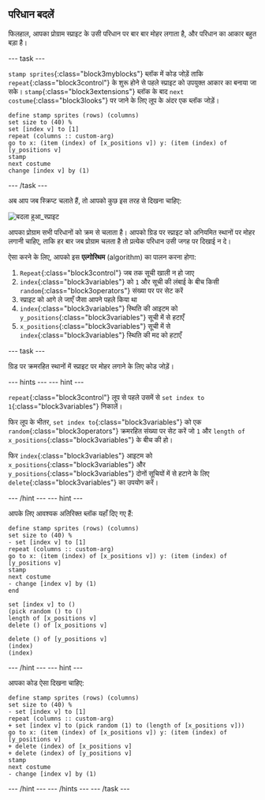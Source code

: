 ## परिधान बदलें

फिलहाल, आपका प्रोग्राम स्प्राइट के उसी परिधान पर बार बार मोहर लगाता है, और परिधान का आकार बहुत बड़ा है।

\--- task \---

`stamp sprites`{:class="block3myblocks"} ब्लॉक में कोड जोड़ें ताकि `repeat`{:class="block3control"} के शुरू होने से पहले स्प्राइट को उपयुक्त आकार का बनाया जा सके। `stamp`{:class="block3extensions"} ब्लॉक के बाद `next costume`{:class="block3looks"} पर जाने के लिए लूप के अंदर एक ब्लॉक जोड़ें।

```blocks3
define stamp sprites (rows) (columns)
set size to (40) %
set [index v] to [1]
repeat (columns :: custom-arg)
go to x: (item (index) of [x_positions v]) y: (item (index) of [y_positions v]
stamp
next costume
change [index v] by (1)
```

\--- /task \---

अब आप जब स्क्रिप्ट चलाते हैं, तो आपको कुछ इस तरह से दिखना चाहिए:

![
बदला हुआ_स्प्राइट](images/changed_sprites.png)

आपका प्रोग्राम सभी परिधानों को क्रम से चलाता है। आपको ग्रिड पर स्प्राइट को अनियमित स्थानों पर मोहर लगानी चाहिए, ताकि हर बार जब प्रोग्राम चलता है तो प्रत्येक परिधान उसी जगह पर दिखाई न दे।

ऐसा करने के लिए, आपको इस **एल्गोरिथम** (algorithm) का पालन करना होगा:

1. `Repeat`{:class="block3control"} जब तक सूची खाली न हो जाए
2. `index`{:class="block3variables"} को `1` और सूची की लंबाई के बीच किसी `random`{:class="block3operators"} संख्या पर पर सेट करें
3. स्प्राइट को आगे ले जाएँ जैसा आपने पहले किया था
4. `index`{:class="block3variables"} स्थिति की आइटम को `y_positions`{:class="block3variables"} सूची में से हटाएँ
5. `x_positions`{:class="block3variables"} सूची में से `index`{:class="block3variables"} स्थिति की मद को हटाएँ

\--- task \---

ग्रिड पर क्रमरहित स्थानों में स्प्राइट पर मोहर लगाने के लिए कोड जोड़ें।

\--- hints \--- \--- hint \---

`repeat`{:class="block3control"} लूप से पहले उसमें से `set index to 1`{:class="block3variables"} निकालें।

फिर लूप के भीतर, `set index to`{:class="block3variables"} को एक `random`{:class="block3operators"} क्रमरहित संख्या पर सेट करें जो `1` और `length of x_positions`{:class="block3variables"} के बीच की हो।

फिर `index`{:class="block3variables"} आइटम को `x_positions`{:class="block3variables"} और `y_positions`{:class="block3variables"} दोनों सूचियों में से हटाने के लिए `delete`{:class="block3variables"} का उपयोग करें।

\--- /hint \--- \--- hint \---

आपके लिए आवश्यक अतिरिक्त ब्लॉक यहाँ दिए गए हैं:

```blocks3
define stamp sprites (rows) (columns)
set size to (40) %
- set [index v] to [1]
repeat (columns :: custom-arg)
go to x: (item (index) of [x_positions v]) y: (item (index) of [y_positions v]
stamp
next costume
- change [index v] by (1)
end

set [index v] to ()
(pick random () to ()
length of [x_positions v]
delete () of [x_positions v]

delete () of [y_positions v]
(index)
(index)
```

\--- /hint \--- \--- hint \---

आपका कोड ऐसा दिखना चाहिए:

```blocks3
define stamp sprites (rows) (columns)
set size to (40) %
- set [index v] to [1]
repeat (columns :: custom-arg)
+ set [index v] to (pick random (1) to (length of [x_positions v]))
go to x: (item (index) of [x_positions v]) y: (item (index) of [y_positions v]
+ delete (index) of [x_positions v]
+ delete (index) of [y_positions v]
stamp
next costume
- change [index v] by (1)
```

\--- /hint \--- \--- /hints \--- \--- /task \---